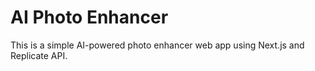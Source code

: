 # AI Photo Enhancer

This is a simple AI-powered photo enhancer web app using Next.js and Replicate API.